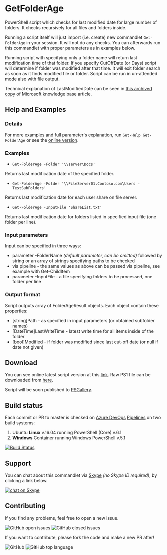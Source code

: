 # GetFolderAge

PowerShell script which checks for last modified date for large number of folders.
It checks recursively for all files and folders inside.

Running a script itself will just import (i.e. create) new commandlet `Get-FolderAge` in your session.
It will not do any checks.
You can afterwards run this commandlet with proper parameters as in examples below.

Running script with specifying only a folder name will return last modification time of that folder.
If you specify CutOffDate (or Days) script will determine if folder was modified after that time. It will exit folder search as soon as it finds modified file or folder.
Script can be run in un-attended mode also with file output.

Technical explanation of LastModifiedDate can be seen in [this archived copy](https://web.archive.org/web/20110604022236/http://support.microsoft.com/kb/299648) of Microsoft knowledge base article.

## Help and Examples

### Details

For more examples and full parameter's explanation, run `Get-Help Get-FolderAge` or see the [online version](Get-FolderAge.md).

### Examples

* `Get-FolderAge -Folder '\\server\Docs'`

Returns last modification date of the specified folder.

* `Get-FolderAge -Folder '\\FileServer01.Contoso.com\Users -TestSubFolders'`

Returns last modification date for each user share on file server.

* `Get-FolderAge -InputFile 'ShareList.txt'`

Returns last modification date for folders listed in specified input file (one folder per line).

### Input parameters

Input can be specified in three ways:

* parameter -FolderName _(default parameter, can be omitted)_ followed by string or an array of strings specifying paths to be checked
* via pipeline - the same values as above can be passed via pipeline, see example with Get-ChildItem
* parameter -InputFile - a file specifying folders to be processed, one folder per line

### Output format

Script outputs array of FolderAgeResult objects. Each object contain these properties:

* [string]Path - as specified in input parameters (or obtained subfolder names)
* [DateTime]LastWriteTime - latest write time for all items inside of the folder
* [bool]Modified - if folder was modified since last cut-off date (or null if date not given)

## Download

You can see online latest script version at this [link](https://github.com/iricigor/GetFolderAge/blob/master/Get-FolderAge.ps1).
Raw PS1 file can be downloaded from [here](https://raw.githubusercontent.com/iricigor/GetFolderAge/master/Get-FolderAge.ps1).

Script will be soon published to [PSGallery](https://www.powershellgallery.com).

## Build status

Each commit or PR to master is checked on [Azure DevOps](https://azure.microsoft.com/en-us/services/devops/) [Pipelines](https://azure.microsoft.com/en-us/services/devops/pipelines/) on two build systems:

1. Ubuntu **Linux** v.16.04 running PowerShell (Core) v.6.1
1. **Windows** Container running Windows PowerShell v.5.1

[![Build Status](https://dev.azure.com/iiric/GetFolderAge/_apis/build/status/GetFolderAge-CI)](https://dev.azure.com/iiric/GetFolderAge/_build/latest?definitionId=5)

## Support

You can chat about this commandlet via [Skype](https://www.skype.com) _(no Skype ID required)_, by clicking a link below.

[![chat on Skype](https://img.shields.io/badge/chat-on%20Skype-blue.svg?style=flat)](https://join.skype.com/hQMRyp7kwjd2)

## Contributing

If you find any problems, feel free to open a new issue.

![GitHub open issues](https://img.shields.io/github/issues/badges/shields.svg?style=flat)
![GitHub closed issues](https://img.shields.io/github/issues-closed/badges/shields.svg?style=flat)

If you want to contribute, please fork the code and make a new PR after!

![GitHub](https://img.shields.io/github/license/mashape/apistatus.svg?style=flat)
![GitHub top language](https://img.shields.io/github/languages/top/badges/shields.svg?style=flat)